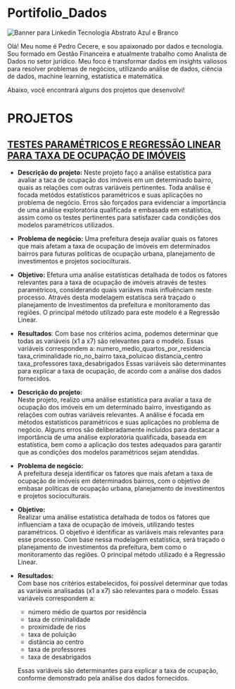 # Portifolio_Dados

![Banner para Linkedin Tecnologia Abstrato Azul e Branco](https://github.com/user-attachments/assets/fd0d199e-94a1-413c-8592-e96a7f0256f1)

Olá! Meu nome é Pedro Cecere, e sou apaixonado por dados e tecnologia. Sou formado em Gestão Financeira e atualmente trabalho como Analista de Dados no setor jurídico. Meu foco é transformar dados em insights valiosos para resolver problemas de negócios, utilizando análise de dados, ciência de dados, machine learning, estatística e matemática.

Abaixo, você encontrará alguns dos projetos que desenvolvi!

# PROJETOS 

## [TESTES PARAMÉTRICOS E REGRESSÃO LINEAR PARA TAXA DE OCUPAÇÃO DE IMÓVEIS](https://github.com/pedrocecere/Portifolio_Regressao_Linear_Testes_Parametricos.git)

- **Descrição do projeto:** Neste projeto faço a análise estatística para avaliar a taca de ocupação dos imóveis em um determinado bairro, quais as relações com outras variáveis pertinentes. Toda análise é focada metódos estatísticos paramétricos e suas aplicações no problema de negócio. Erros são forçados para evidenciar a importância de uma análise exploratória qualificada e embasada em estatística, assim como os testes pertinentes para satisfazer cada condições dos modelos paramétricos utilizados.
- **Problema de negócio:** Uma prefeitura deseja avaliar quais os fatores que mais afetam a taxa de ocupação de imóveis em determinados bairros para futuras políticas de ocupação urbana, planejamento de investimentos e projetos sociocilturais.
- **Objetivo:** Efetura uma análise estatísticas detalhada de todos os fatores relevantes para a taxa de ocupação de imóveis através de testes paramétricos, considerando quais variáves mais influênciam neste processo. Através desta modelagem estatísca será traçado o planejamento de investimentos da prefeitura e monitoramento das regiões. O principal método utilizado para este modelo é a Regressão Linear.
- **Resultados**: Com base nos critérios acima, podemos determinar que todas as variáveis (x1 a x7) são relevantes para o modelo. Essas variáveis correspondem a:
numero_medio_quartos_por_residencia
taxa_criminalidade
rio_no_bairro
taxa_poluicao
distancia_centro
taxa_professores
taxa_desabrigados
Essas variáveis são determinantes para explicar a taxa de ocupação, de acordo com a análise dos dados fornecidos.

- **Descrição do projeto:**  
  Neste projeto, realizo uma análise estatística para avaliar a taxa de ocupação dos imóveis em um determinado bairro, investigando as relações com outras variáveis relevantes. A análise é focada em métodos estatísticos paramétricos e suas aplicações no problema de negócio. Alguns erros são deliberadamente incluídos para destacar a importância de uma análise exploratória qualificada, baseada em estatística, bem como a aplicação dos testes adequados para garantir que as condições dos modelos paramétricos sejam atendidas.

- **Problema de negócio:**  
  A prefeitura deseja identificar os fatores que mais afetam a taxa de ocupação de imóveis em determinados bairros, com o objetivo de embasar políticas de ocupação urbana, planejamento de investimentos e projetos socioculturais.

- **Objetivo:**  
  Realizar uma análise estatística detalhada de todos os fatores que influenciam a taxa de ocupação de imóveis, utilizando testes paramétricos. O objetivo é identificar as variáveis mais relevantes para esse processo. Com base nessa modelagem estatística, será traçado o planejamento de investimentos da prefeitura, bem como o monitoramento das regiões. O principal método utilizado é a Regressão Linear.

- **Resultados:**  
  Com base nos critérios estabelecidos, foi possível determinar que todas as variáveis analisadas (x1 a x7) são relevantes para o modelo. Essas variáveis correspondem a:

  - número médio de quartos por residência
  - taxa de criminalidade
  - proximidade de rios
  - taxa de poluição
  - distância ao centro
  - taxa de professores
  - taxa de desabrigados

  Essas variáveis são determinantes para explicar a taxa de ocupação, conforme demonstrado pela análise dos dados fornecidos.
